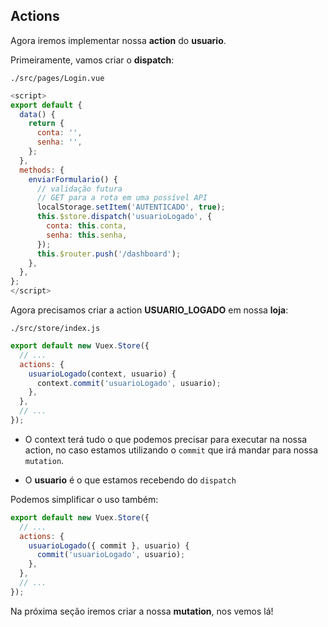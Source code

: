 ## Actions

Agora iremos implementar nossa **action** do **usuario**.

Primeiramente, vamos criar o **dispatch**:

`./src/pages/Login.vue`

```js
<script>
export default {
  data() {
    return {
      conta: '',
      senha: '',
    };
  },
  methods: {
    enviarFormulario() {
      // validação futura
      // GET para a rota em uma possível API
      localStorage.setItem('AUTENTICADO', true);
      this.$store.dispatch('usuarioLogado', {
        conta: this.conta,
        senha: this.senha,
      });
      this.$router.push('/dashboard');
    },
  },
};
</script>
```

Agora precisamos criar a action **USUARIO_LOGADO** em nossa **loja**:

`./src/store/index.js`

```js
export default new Vuex.Store({
  // ...
  actions: {
    usuarioLogado(context, usuario) {
      context.commit('usuarioLogado', usuario);
    },
  },
  // ...
});
```

* O context terá tudo o que podemos precisar para executar na nossa action, no caso estamos utilizando o `commit` que irá mandar para nossa `mutation`.

* O **usuario** é o que estamos recebendo do `dispatch`

Podemos simplificar o uso também:

```js
export default new Vuex.Store({
  // ...
  actions: {
    usuarioLogado({ commit }, usuario) {
      commit('usuarioLogado', usuario);
    },
  },
  // ...
});
```

Na próxima seção iremos criar a nossa **mutation**, nos vemos lá!